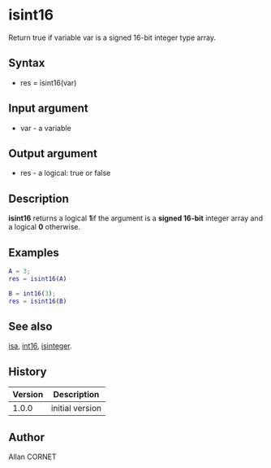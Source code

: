 # isint16

Return true if variable var is a signed 16-bit integer type array.

## Syntax

- res = isint16(var)

## Input argument

- var - a variable

## Output argument

- res - a logical: true or false

## Description

<b>isint16</b> returns a logical <b>1</b>if the argument is a <b>signed 16-bit</b> integer array and a logical <b>0</b> otherwise.

## Examples

```matlab
A = 3;
res = isint16(A)
```

```matlab
B = int16(3);
res = isint16(B)
```

## See also

[isa](isa.md), [int16](../integer/int16.md), [isinteger](isinteger.md).

## History

| Version | Description     |
| ------- | --------------- |
| 1.0.0   | initial version |

## Author

Allan CORNET
